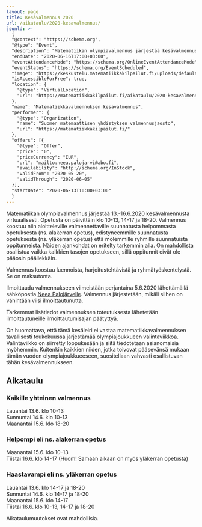 ```yaml
---
layout: page
title: Kesävalmennus 2020
url: /aikataulu/2020-kesavalmennus/
jsonld: >-
  {
  "@context": "https://schema.org",
  "@type": "Event",
  "description": "Matematiikan olympiavalmennus järjestää kesävalmennusta virtuaalisesti. Valmennus koostuu niin aloitteleville valmennettaville suunnatusta helpommasta opetuksesta edistyneemmille suunnatusta opetuksesta että molemmille ryhmille suunnatuista oppitunneista. Valmennus koostuu luennoista, harjoitustehtävistä ja ryhmätyöskentelystä. Se on maksutonta.",
  "endDate": "2020-06-16T17:00+03:00",
  "eventAttendanceMode": "https://schema.org/OnlineEventAttendanceMode",
  "eventStatus": "https://schema.org/EventScheduled",
  "image": "https://keskustelu.matematiikkakilpailut.fi/uploads/default/original/1X/903d26f2a2a48285467275e06546a35b2f203482.png",
  "isAccessibleForFree": true,
  "location": {
    "@type": "VirtualLocation",
    "url": "https://matematiikkakilpailut.fi/aikataulu/2020-kesavalmennus/"
  },
  "name": "Matematiikkavalmennuksen kesävalmennus",
  "performer": {
    "@type": "Organization",
    "name": "Suomen matemaattisen yhdistyksen valmennusjaosto",
    "url": "https://matematiikkakilpailut.fi/"
  },
  "offers": [{
    "@type": "Offer",
    "price": "0",
    "priceCurrency": "EUR",
    "url": "mailto:neea.palojarvi@abo.fi",
    "availability": "http://schema.org/InStock",
    "validFrom": "2020-05-20",
    "validThrough": "2020-06-05"
  }],
  "startDate": "2020-06-13T10:00+03:00"
  }
---
```


Matematiikan olympiavalmennus järjestää 13.-16.6.2020 kesävalmennusta
virtuaalisesti. Opetusta on päivittäin klo 10-13, 14-17 ja
18-20. Valmennus koostuu niin aloitteleville valmennettaville
suunnatusta helpommasta opetuksesta (ns. alakerran opetus),
edistyneemmille suunnatusta opetuksesta (ns. yläkerran opetus) että
molemmille ryhmille suunnatuista oppitunneista. Näiden ajankohdat on
eritelty tarkemmin alla. On mahdollista osallistua vaikka kaikkien
tasojen opetukseen, sillä oppitunnit eivät ole pääosin päällekkäin.

Valmennus koostuu luennoista, harjoitustehtävistä ja
ryhmätyöskentelystä. Se on maksutonta.

Ilmoittaudu valmennukseen viimeistään perjantaina 5.6.2020
lähettämällä sähköpostia [Neea Palojärvelle](mailto:neea.palojarvi@abo.fi).
Valmennus järjestetään, mikäli siihen on vähintään viisi ilmoittautunutta.

Tarkemmat lisätiedot valmennuksen toteutuksesta lähetetään
ilmoittautuneille ilmoittautumisajan päätyttyä.

On huomattava, että tämä kesäleiri ei vastaa matematiikkavalmennuksen
tavallisesti toukokuussa järjestämää olympiajoukkueen valintaviikkoa.
Valintaviikko on siirretty loppukesään ja siitä tiedotetaan
asianomaisia myöhemmin. Kuitenkin kaikkien niiden, jotka toivovat
pääsevänsä mukaan tämän vuoden olympiajoukkueeseen, suositellaan
vahvasti osallistuvan tähän kesävalmennukseen.

## Aikataulu

### Kaikille yhteinen valmennus

Lauantai 13.6. klo 10-13<br>
Sunnuntai 14.6. klo 10-13<br>
Maanantai 15.6. klo 18-20

### Helpompi eli ns. alakerran opetus

Maanantai 15.6. klo 10-13<br>
Tiistai 16.6. klo 14-17 (Huom! Samaan aikaan on myös yläkerran opetusta)

### Haastavampi eli ns. yläkerran opetus

Lauantai 13.6. klo 14-17 ja 18-20<br>
Sunnuntai 14.6. klo 14-17 ja 18-20<br>
Maanantai 15.6. klo 14-17<br>
Tiistai 16.6. klo 10-13, 14-17 ja 18-20

Aikataulumuutokset ovat mahdollisia.
